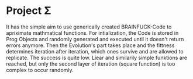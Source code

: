 # Project Σ

It has the simple aim to use generically created BRAINFUCK-Code to apriximate mathmatical functions.
For intialization, the Code is stored in Prog Objects and randomly generated and executed until it doesn't return errors anymore.
Then the Evolution's part takes place and the fittness determines iteration after iteration, which ones survive and are allowed to replicate.
The success is quite low. Liear and similarily simple funktions are reached, but only the second layer of iteration (square function) is too complex to occur randomly.
